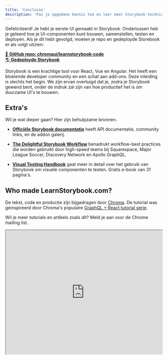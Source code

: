 ```yaml
---
title: 'Conclusie'
description: 'Pas je opgedane kennis toe en leer meer Storybook-technieken'
---
```


Gefeliciteerd! Je hebt je eerste UI gemaakt in Storybook. Ondertussen heb je geleerd hoe je UI-componenten kunt bouwen, samenstellen, testen en deployen. Als je dit hebt gevolgd, moeten je repo en gedeployde Storebook er als volgt uitzien:

[📕 **GitHub repo: chromaui/learnstorybook-code**](https://github.com/chromaui/learnstorybook-code)
<br/>
[🌎 **Gedeployde Storybook**](https://clever-banach-415c03.netlify.com/)

Storybook is een krachtige tool voor React, Vue en Angular. Het heeft een bloeiende developer community en een schat aan add-ons. Deze inleiding is slechts het begin. We zijn ervan overtuigd dat je, zodra je Storybook gewend bent, onder de indruk zal zijn van hoe productief het is om duurzame UI's te bouwen.

## Extra's

Wil je wat dieper gaan? Hier zijn behulpzame bronnen.

- [**Officiële Storybook documentatie**](https://storybook.js.org/basics/introduction/) heeft API documentatie, community links, en de addon galerij.

- [**The Delightful Storybook Workflow**](https://blog.hichroma.com/the-delightful-storybook-workflow-b322b76fd07) benadrukt workflow-best practices die worden gebruikt door high-speed teams bij Squarespace, Major League Soccer, Discovery Network en Apollo GraphQL.

- [**Visual Testing Handbook**](https://www.chromaticqa.com/book/visual-testing-handbook) gaat meer in detail over het gebruik van Storybook om visuele componenten te testen. Gratis e-book van 31 pagina's.

## Who made LearnStorybook.com?

De tekst, code en productie zijn bijgedragen door [Chroma](http://blog.hichroma.com/). De tutorial was geinspireerd door Chroma's populaire [GraphQL + React tutorial serie](https://blog.hichroma.com/graphql-react-tutorial-part-1-6-d0691af25858).

Wil je meer tutorials en artikels zoals dit? Meld je aan voor de Chrome mailing list.

<iframe style="height:400px;width:100%;max-width:800px;margin:0px auto;" src="https://upscri.be/bface0?as_embed"></iframe>
